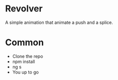 # Revolver

A simple animation that animate a push and a splice.

# Common

- Clone the repo
- npm install
- ng s
- You up to go
